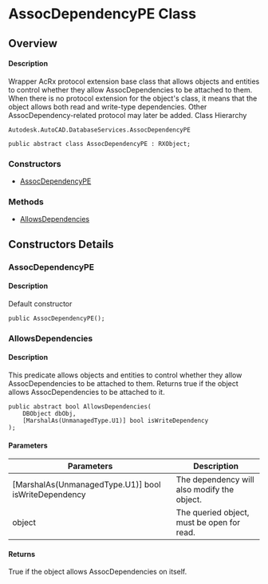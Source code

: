 # AssocDependencyPE Class

## Overview

#### Description
Wrapper AcRx protocol extension base class that allows objects and entities to control whether they allow AssocDependencies to be attached to them. When there is no protocol extension for the object's class, it means that the object allows both read and write-type dependencies. 
Other AssocDependency-related protocol may later be added.
Class Hierarchy
```text
Autodesk.AutoCAD.DatabaseServices.AssocDependencyPE
```

```text
public abstract class AssocDependencyPE : RXObject;
```

### Constructors

- [AssocDependencyPE](#assocdependencype)

### Methods

- [AllowsDependencies](#allowsdependencies)


## Constructors Details

### AssocDependencyPE

#### Description
Default constructor
```text
public AssocDependencyPE();
```

### AllowsDependencies

#### Description
This predicate allows objects and entities to control whether they allow AssocDependencies to be attached to them. Returns true if the object allows AssocDependencies to be attached to it.
```text
public abstract bool AllowsDependencies(
    DBObject dbObj, 
    [MarshalAs(UnmanagedType.U1)] bool isWriteDependency
);
```

#### Parameters

| Parameters | Description |
| --- | --- |
| [MarshalAs(UnmanagedType.U1)] bool isWriteDependency | The dependency will also modify the object. |
| object | The queried object, must be open for read. |

#### Returns
True if the object allows AssocDependencies on itself.